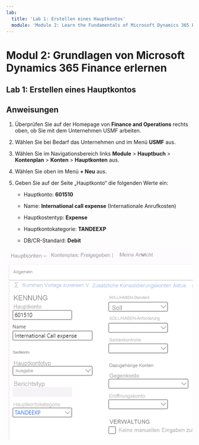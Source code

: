 ```yaml
---
lab:
  title: 'Lab 1: Erstellen eines Hauptkontos'
  module: 'Module 2: Learn the Fundamentals of Microsoft Dynamics 365 Finance'
---
```

    
# <a name="module-2-learn-the-fundamentals-of-microsoft-dynamics-365-finance"></a>Modul 2: Grundlagen von Microsoft Dynamics 365 Finance erlernen
    
## <a name="lab-1---create-a-main-account"></a>Lab 1: Erstellen eines Hauptkontos

## <a name="instructions"></a>Anweisungen

1. Überprüfen Sie auf der Homepage von **Finance and Operations** rechts oben, ob Sie mit dem Unternehmen USMF arbeiten.

2. Wählen Sie bei Bedarf das Unternehmen und im Menü **USMF** aus.

3. Wählen Sie im Navigationsbereich links **Module** > **Hauptbuch** > **Kontenplan** > **Konten** > **Hauptkonten** aus.

4. Wählen Sie oben im Menü **+ Neu** aus.

5. Geben Sie auf der Seite „Hauptkonto“ die folgenden Werte ein:

    - Hauptkonto: **601510**

    - Name: **International call expense** (Internationale Anrufkosten)

    - Hauptkostentyp: **Expense**

    - Hauptkontokategorie: **TANDEEXP**

    - DB/CR-Standard: **Debit**

 ![Screenshot der Seite „Hauptkonten“ > „Kontenplan“: „Freigegeben“ mit den in Schritt 5 ausgefüllten Feldern](./media/m-002-explore-general-ledgers-in-microsoft-dynamics-365-finance-03.png)
